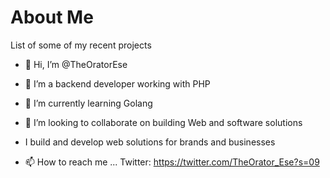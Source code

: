 # About Me
List of some of my recent projects
- 👋 Hi, I’m @TheOratorEse
- 👀 I’m a backend developer working with PHP
- 🌱 I’m currently learning Golang 
- 💞️ I’m looking to collaborate on building Web and software solutions
- I build and develop web solutions for brands and businesses

- 📫 How to reach me ...
Twitter: https://twitter.com/TheOrator_Ese?s=09

<!---
TheOratorEse/TheOratorEse is a ✨ special ✨ repository because its `README.md` (this file) appears on your GitHub profile.
You can click the Preview link to take a look at your changes.
--->
